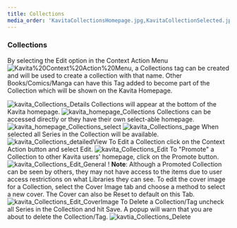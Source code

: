 ```yaml
---
title: Collections
media_order: 'KavitaCollectionsHomepage.jpg,KavitaCollectionSelected.jpg,Kavita Context Action Menu.png,kavita_Collections_Edit_General.jpg,kavita_Collections_Edit_CoverImage.jpg,kavita_Collections_Edit.jpg,kavita_Collections_page.jpg,kavita_homepage_Collections.jpg,kavita_homepage_Collections_select.jpg,kavita_Collections_Details.jpg,kavtia_Collections_Delete.jpg,kavita_Collections_detailedView.jpg'
---
```


### Collections

By selecting the Edit option in the Context Action Menu![Kavita%20Context%20Action%20Menu](Kavita%20Context%20Action%20Menu.png "Kavita%20Context%20Action%20Menu"), a Collections tag can be created and will be used to create a collection with that name. Other Books/Comics/Manga can have this Tag added to become part of the Collection which will be shown on the Kavita Homepage.

![kavita_Collections_Details](kavita_Collections_Details.jpg "kavita_Collections_Details")
Collections will appear at the bottom of the Kavita homepage. 
![kavita_homepage_Collections](kavita_homepage_Collections.jpg "kavita_homepage_Collections")
Collections can be accessed directly or they have their own select-able homepage.
![kavita_homepage_Collections_select](kavita_homepage_Collections_select.jpg "kavita_homepage_Collections_select")
![kavita_Collections_page](kavita_Collections_page.jpg "kavita_Collections_page")
When selected all Series in the Collection will be available.
![kavita_Collections_detailedView](kavita_Collections_detailedView.jpg "kavita_Collections_detailedView")
To Edit a Collection click on the Context Action button and select Edit.
![kavita_Collections_Edit](kavita_Collections_Edit.jpg "kavita_Collections_Edit")
To "Promote" a Collection to other Kavita users' homepage, click on the Promote button.
![kavita_Collections_Edit_General](kavita_Collections_Edit_General.jpg "kavita_Collections_Edit_General")
! **Note**: Although a Promoted Collection can be seen by others, they may not have access to the items due to user access restrictions on what Libraries they can see.
To edit the cover image for a Collection, select the Cover Image tab and choose a method to select a new cover. The Cover can also be Reset to default on this Tab.
![kavita_Collections_Edit_CoverImage](kavita_Collections_Edit_CoverImage.jpg "kavita_Collections_Edit_CoverImage")
To Delete a Collection/Tag uncheck all Series in the Collection and hit Save. A popup will warn that you are about to delete the Collection/Tag.
![kavtia_Collections_Delete](kavtia_Collections_Delete.jpg "kavtia_Collections_Delete")